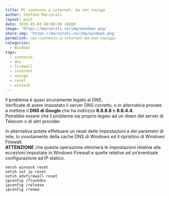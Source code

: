 ```yaml
---
title: PC connesso a internet, ma non naviga
author: Stefano Marzorati
layout: post
date: 2019-05-03 09:00:00 +0200
image: 'https://marzorati.co/img/windows.png'
share-img: 'https://marzorati.co/img/windows.png'
permalink: /pc-connesso-a-internet-ma-non-naviga/
categories:
  - Windows
tags:
  - connesso
  - dns
  - firewall
  - internet
  - naviga
  - reset
  - winsock
---
```

Il problema è quasi sicuramente legato al DNS.  
Verificate di avere impostato il server DNS corretto, o in alternativa provate a mettere il **DNS di Google** che ha indirizzo **8.8.8.8** e **8.8.4.4**.  
Potrebbe essere che il problema sia proprio legato ad un down del server di Telecom o di altri provider.

In alternativa potete effettuare un reset delle impostazioni e dei parametri di rete, lo svuotamento della cache DNS di Windows ed il ripristino di Windows Firewall.  
**ATTENZIONE** che questa operazione eliminerà le impostazioni relative alle eccezioni impostate in Windows Firewall e quelle relative ad un’eventuale configurazione ad IP statico.

`netsh winsock reset`  
`netsh int ip reset`  
`netsh advfirewall reset`   
`ipconfig /flushdns`   
`ipconfig /release`   
`ipconfig /renew`   